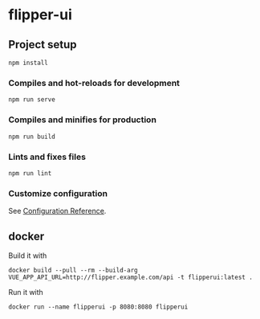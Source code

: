 # flipper-ui

## Project setup

```
npm install
```

### Compiles and hot-reloads for development

```
npm run serve
```

### Compiles and minifies for production

```
npm run build
```

### Lints and fixes files

```
npm run lint
```

### Customize configuration

See [Configuration Reference](https://cli.vuejs.org/config/).

## docker

Build it with

```
docker build --pull --rm --build-arg VUE_APP_API_URL=http://flipper.example.com/api -t flipperui:latest .
```

Run it with

```
docker run --name flipperui -p 8080:8080 flipperui
```
